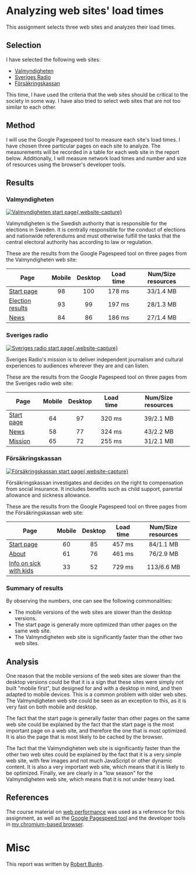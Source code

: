 # Analyzing web sites' load times

This assignment selects three web sites and analyzes their load times. 

## Selection

I have selected the following web sites:
* [Valmyndigheten](https://www.val.se/)
* [Sveriges Radio](https://sverigesradio.se/nyheter)
* [Försäkringskassan](https://www.forsakringskassan.se/)

This time, I have used the criteria that the web sites should be critical to the society in some way. I have also tried to select web sites that are not too similar to each other.

## Method

I will use the Google Pagespeed tool to measure each site's load times. I have chosen three particular pages on each site to analyze. The measurements will be recorded in a table for each web site in the report below. Additionally, I will measure network load times and number and size of resources using the browser's developer tools.

## Results

### Valmyndigheten

[![Valmyndigheten start page](../image/kmom05/start_valmyndigheten.png?w=400){.website-capture}](../image/kmom05/start_valmyndigheten.png)

Valmyndigheten is the Swedish authority that is responsible for the elections in Sweden. It is centrally responsible for the conduct of elections and nationwide referendums and must otherwise fulfill the tasks that the central electoral authority has according to law or regulation.

<div style="clear:both"></div>
These are the results from the Google Pagespeed tool on three pages from the Valmyndigheten web site:

| Page | Mobile | Desktop | Load time | Num/Size resources |
|-----|:------:|:-------:|:------:|:-------:|
| [Start page](https://www.val.se/) | 98 | 100 | 178 ms | 33/1.4 MB |
| [Election results](https://www.val.se/valresultat.html) | 93 | 99 | 197 ms | 28/1.3 MB |
| [News](https://www.val.se/servicelankar/servicelankar/press/nyheter.html) | 84 | 86 | 186 ms | 27/1.4 MB |

### Sveriges radio

[![Sveriges radio start page](../image/kmom05/start_sr.png?w=400){.website-capture}](../image/kmom05/start_sr.png)

Sveriges Radio's mission is to deliver independent journalism and cultural experiences to audiences wherever they are and can listen.

<div style="clear:both"></div>

These are the results from the Google Pagespeed tool on three pages from the Sveriges radio web site:

| Page | Mobile | Desktop | Load time | Num/Size resources |
|-----|:------:|:-------:|:------:|:-------:|
| [Start page](https://sverigesradio.se/) | 64 | 97 | 320 ms | 39/2.1 MB |
| [News](https://sverigesradio.se/nyheter) | 58 | 77 | 324 ms | 43/2.2 MB |
| [Mission](https://sverigesradio.se/grupp/36951) | 65 | 72 | 255 ms | 31/2.1 MB |

### Försäkringskassan

[![Försäkringskassan start page](../image/kmom05/start_fk.png?w=400){.website-capture}](../image/kmom05/start_fk.png)

Försäkringskassan investigates and decides on the right to compensation from social insurance. It includes benefits such as child support, parental allowance and sickness allowance.

<div style="clear:both"></div>

These are the results from the Google Pagespeed tool on three pages from the Försäkringskassan web site:

| Page | Mobile | Desktop | Load time | Num/Size resources |
|-----|:------:|:-------:|:------:|:-------:|
| [Start page](https://www.forsakringskassan.se/) | 60 | 85 | 457 ms | 84/1.1 MB |
| [About](https://www.forsakringskassan.se/om-forsakringskassan/vart-uppdrag/kort-om-forsakringskassan) | 61 | 76 | 461 ms | 76/2.9 MB |
| [Info on sick with kids](https://www.forsakringskassan.se/privatperson/sjuk/foraldraledig-och-sjuk) | 33 | 52 | 729 ms | 113/6.6 MB |

### Summary of results

By observing the numbers, one can see the following commonalities:
* The mobile versions of the web sites are slower than the desktop versions.
* The start page is generally more optimized than other pages on the same web site.
* The Valmyndigheten web site is significantly faster than the other two web sites.

## Analysis

One reason that the mobile versions of the web sites are slower than the desktop versions could be that it is a sign that these sites were simply not built "mobile first", but designed for and with a desktop in mind, and then adapted to mobile devices. This is a common problem with older web sites. The Valmyndigheten web site could be seen as an exception to this, as it is very fast on both mobile and desktop.

The fact that the start page is generally faster than other pages on the same web site could be explained by the fact that the start page is the most important page on a web site, and therefore the one that is most optimized. It is also the page that is most likely to be cached by the browser.

The fact that the Valmyndigheten web site is significantly faster than the other two web sites could be explained by the fact that it is a very simple web site, with few images and not much JavaScript or other dynamic content. It is also a very important web site, which means that it is likely to be optimized. Finally, we are clearly in a "low season" for the Valmyndigheten web site, which means that it is not under heavy load.

## References

The course material on [web performance](https://dbwebb.se/kurser/design-v3/kmom05#artikel) was used as a reference for this assignment, as well as the [Google Pagespeed tool](https://developers.google.com/speed/pagespeed/insights/) and the developer tools in [my chromium-based browser](https://arc.net/).

# Misc 

This report was written by [Robert Burén](../).

